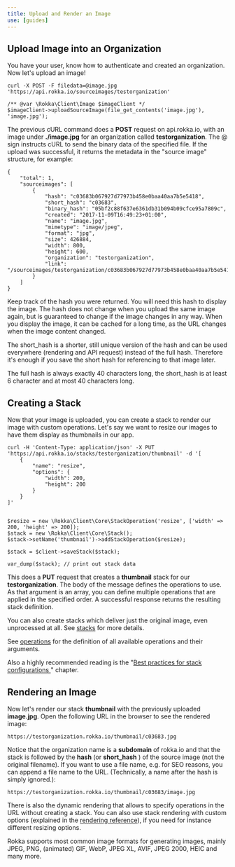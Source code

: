 ```yaml
---
title: Upload and Render an Image
use: [guides]
---
```


## Upload Image into an Organization

You have your user, know how to authenticate and created an organization. Now let's upload an image!

```language-bash
curl -X POST -F filedata=@image.jpg 'https://api.rokka.io/sourceimages/testorganization'
```
```language-php
/** @var \Rokka\Client\Image $imageClient */ 
$imageClient->uploadSourceImage(file_get_contents('image.jpg'), 'image.jpg');
```

The previous cURL command does a __POST__ request on api.rokka.io, with an image under __./image.jpg__ for an organization called __testorganization__.
The @ sign instructs cURL to send the binary data of the specified file. If the upload was successful, it returns the metadata in the "source image" structure, for example: 

```language-js
{
    "total": 1,
    "sourceimages": [
        {
            "hash": "c03683b067927d77973b458e0baa40aa7b5e5418",
            "short_hash": "c03683",
            "binary_hash": "05bf2c88f637e6361db31b094b09cfce95a7809c",
            "created": "2017-11-09T16:49:23+01:00",
            "name": "image.jpg",
            "mimetype": "image/jpeg",
            "format": "jpg",
            "size": 426884,
            "width": 800,
            "height": 600,
            "organization": "testorganization",
            "link": "/sourceimages/testorganization/c03683b067927d77973b458e0baa40aa7b5e5418"
        }
    ]
}
```

Keep track of the hash you were returned. You will need this hash to display the image. The hash does not change when you upload the same image again, but is guaranteed to change if the image changes in any way. When you display the image, it can be cached for a long time, as the URL changes when the image content changed.

The short_hash is a shorter, still unique version of the hash and can be used everywhere (rendering and API request) instead of the full hash. Therefore it's enough if you save the short hash for referencing to that image later. 

The full hash is always exactly 40 characters long, the short_hash is at least 6 character and at most 40 characters long.


## Creating a Stack

Now that your image is uploaded, you can create a stack to render our image with custom operations.
Let's say we want to resize our images to have them display as thumbnails in our app.

```language-bash
curl -H 'Content-Type: application/json' -X PUT 'https://api.rokka.io/stacks/testorganization/thumbnail' -d '[
    {
        "name": "resize",
        "options": {
            "width": 200,
            "height": 200
        }
    }
]'
```
```language-php

$resize = new \Rokka\Client\Core\StackOperation('resize', ['width' => 200, 'height' => 200]);
$stack = new \Rokka\Client\Core\Stack();
$stack->setName('thumbnail')->addStackOperation($resize);

$stack = $client->saveStack($stack);

var_dump($stack); // print out stack data
```

This does a __PUT__ request that creates a __thumbnail__ stack for our __testorganization__. The body of the message defines the operations to use. As that argument is an array, you can define multiple operations that are applied in the specified order. A successful response returns the resulting stack definition.

You can also create stacks which deliver just the original image, even unprocessed at all. See [stacks](/documentation/references/stacks.html) for more details.

See [operations](/documentation/references/operations.html) for the definition of all available operations and their arguments.

Also a highly recommended reading is the "[Best practices for stack configurations
](./best-practices-for-stack-configurations.html)" chapter.

## Rendering an Image

Now let's render our stack __thumbnail__ with the previously uploaded __image.jpg__. Open the following URL in the browser to see the rendered image:

`https://testorganization.rokka.io/thumbnail/c03683.jpg`

Notice that the organization name is a __subdomain__ of rokka.io and that the stack is followed by the __hash__ (or __short_hash__ ) of the source image (not the original filename). If you want to use a file name, e.g. for SEO reasons, you can append a file name to the URL. (Technically, a name after the hash is simply ignored.):

`https://testorganization.rokka.io/thumbnail/c03683/image.jpg`

There is also the dynamic rendering that allows to specify operations in the URL without creating a stack. You can also use stack rendering with custom options (explained in the [rendering reference](../references/render.html)), if you need for instance different resizing options. 

Rokka supports most common image formats for generating images, mainly JPEG, PNG, (animated) GIF, WebP, JPEG XL, AVIF, JPEG 2000, HEIC and many more.